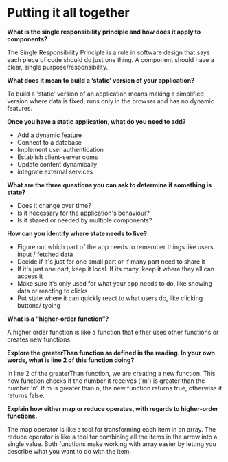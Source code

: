 # Putting it all together

__What is the single responsibility principle and how does it apply to components?__

The Single Responsibility Principle is a rule in software design that says each piece of code should do just one thing. A component should have a clear, single purpose/responsibility.

__What does it mean to build a ‘static’ version of your application?__

To build a 'static' version of an application means making a simplified version where data is fixed, runs only in the browser and has no dynamic features.

__Once you have a static application, what do you need to add?__

- Add a dynamic feature
- Connect to a database
- Implement user authentication
- Establish client-server coms
- Update content dynamically
- integrate external services

__What are the three questions you can ask to determine if something is state?__

- Does it change over time?
- Is it necessary for the application's behaviour?
- Is it shared or needed by multiple components?

__How can you identify where state needs to live?__

- Figure out which part of the app needs to remember things like users input / fetched data
- Decide if it's just for one small part or if many part need to share it
- If it's just one part, keep it local. If its many, keep it where they all can access it
- Make sure it's only used for what your app needs to do, like showing data or reacting to clicks
- Put state where it can quickly react to what users do, like clicking buttons/ tyoing

__What is a “higher-order function”?__

A higher order function is like a function that either uses other functions or creates new functions

__Explore the greaterThan function as defined in the reading. In your own words, what is line 2 of this function doing?__

In line 2 of the greaterThan function, we are creating a new function. This new function checks if the number it receives ('m') is greater than the number 'n'. If m is greater than n, the new function returns true, otherwise it returns false.

__Explain how either map or reduce operates, with regards to higher-order functions.__

The map operator is like a tool for transforming each item in an array. The reduce operator is like a tool for combining all the items in the arrow into a single value. Both functions make working with array easier by letting you describe what you want to do with the item.

